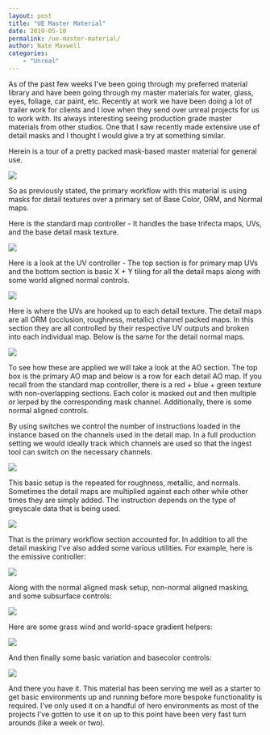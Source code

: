 ```yaml
---
layout: post
title: "UE Master Material"
date: 2019-05-10
permalink: /ue-master-material/
author: Nate Maxwell
categories:
    - "Unreal"
---
```


As of the past few weeks I've been going through my preferred material library
and have been going through my master materials for water, glass, eyes,
foliage, car paint, etc. Recently at work we have been doing a lot of trailer
work for clients and I love when they send over unreal projects for us to work
with. Its always interesting seeing production grade master materials from
other studios. One that I saw recently made extensive use of detail masks and I
thought I would give a try at something similar.

Herein is a tour of a pretty packed mask-based master material for general use.


<img src="https://i.imgur.com/dnFg1Qn.png">

So as previously stated, the primary workflow with this material is using masks
for detail textures over a primary set of Base Color, ORM, and Normal maps.

Here is the standard map controller - It handles the base trifecta maps, UVs,
and the base detail mask texture.

<img src="https://i.imgur.com/K1W3IqU.png">

Here is a look at the UV controller - The top section is for primary map UVs
and the bottom section is basic X + Y tiling for all the detail maps along with
some world aligned normal controls.

<img src="https://i.imgur.com/FOrGzh4.png">

Here is where the UVs are hooked up to each detail texture. The detail maps are
all ORM (occlusion, roughness, metallic) channel packed maps. In this section
they are all controlled by their respective UV outputs and broken into each
individual map. Below is the same for the detail normal maps.

<img src="https://i.imgur.com/yUBSBwK.png">

To see how these are applied we will take a look at the AO section. The top box
is the primary AO map and below is a row for each detail AO map. If you recall
from the standard map controller, there is a red + blue + green texture with
non-overlapping sections. Each color is masked out and then multiple or lerped
by the corresponding mask channel. Additionally, there is some normal aligned
controls.

By using switches we control the number of instructions loaded in the instance
based on the channels used in the detail map. In a full production setting we
would ideally track which channels are used so that the ingest tool can switch
on the necessary channels.

<img src="https://i.imgur.com/3jinwnd.png">

This basic setup is the repeated for roughness, metallic, and normals.
Sometimes the detail maps are multiplied against each other while other times
they are simply added. The instruction depends on the type of greyscale data
that is being used.

<img src="https://i.imgur.com/lPzOFan.png">

That is the primary workflow section accounted for. In addition to all the
detail masking I've also added some various utilities. For example, here is the
emissive controller:

<img src="https://i.imgur.com/Za7YDj8.png">

Along with the normal aligned mask setup, non-normal aligned masking, and some
subsurface controls:

<img src="https://i.imgur.com/jy9grB0.png">

Here are some grass wind and world-space gradient helpers:

<img src="https://i.imgur.com/dnIABl6.png">

And then finally some basic variation and basecolor controls:

<img src="https://i.imgur.com/r1dJ69q.png">

And there you have it. This material has been serving me well as a starter to
get basic environments up and running before more bespoke functionality is
required. I've only used it on a handful of hero environments as most of the
projects I've gotten to use it on up to this point have been very fast turn
arounds (like a week or two).

